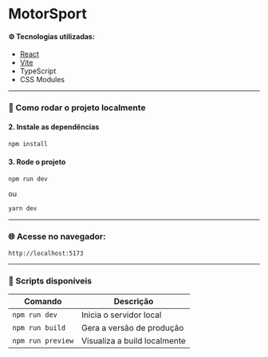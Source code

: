# MotorSport


#### ⚙️ Tecnologias utilizadas:

* [React](https://reactjs.org/)
* [Vite](https://vitejs.dev/)
* TypeScript
* CSS Modules

---

### 🚀 Como rodar o projeto localmente


#### 2. **Instale as dependências**

```bash
npm install
```


#### 3. **Rode o projeto**

```bash
npm run dev
```

ou

```bash
yarn dev
```

---

### 🌐 Acesse no navegador:

```
http://localhost:5173
```

---

### 🧪 Scripts disponíveis

| Comando           | Descrição                    |
| ----------------- | ---------------------------- |
| `npm run dev`     | Inicia o servidor local      |
| `npm run build`   | Gera a versão de produção    |
| `npm run preview` | Visualiza a build localmente |

